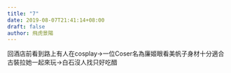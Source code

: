 ```yaml
---
title: "7"
date: 2019-08-07T21:41:14+08:00
draft: false
author: 飛虎景陽
---
```


回酒店前看到路上有人在cosplay->一位Coser名為廉姬眼看美帆子身材十分適合古裝拉她一起來玩->白石沒人找只好吃醋
